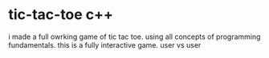 # tic-tac-toe c++
 i made a full owrking game of tic tac toe. using all concepts of programming fundamentals.  this is a fully interactive game. user vs user
